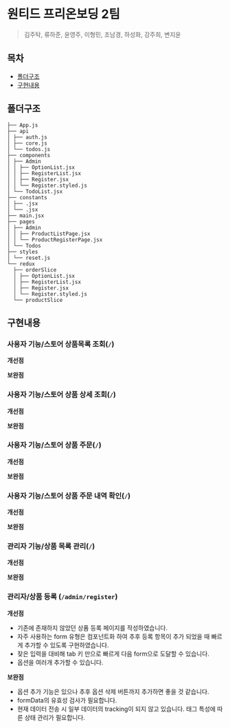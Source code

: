 # 원티드 프리온보딩 2팀

> 김주탁, 류하준, 윤영주, 이형민, 조남경, 하성화, 강주희, 변지윤

## 목차

- [폴더구조](#폴더구조)
- [구현내용](#구현내용)

## 폴더구조

```
├── App.js
├── api
│ ├── auth.js
│ ├── core.js
│ └── todos.js
├── components
│ ├── Admin
│ │ ├── OptionList.jsx
│ │ ├── RegisterList.jsx
│ │ ├── Register.jsx
│ │ └── Register.styled.js
│ └── TodoList.jsx
├── constants
│ ├── .jsx
│ └── .jsx
├── main.jsx
├── pages
│ ├── Admin
│ │ ├── ProductListPage.jsx
│ │ └── ProductRegisterPage.jsx
│ └── Todos
├── styles
│ └── reset.js
└── redux
  ├── orderSlice
  │ ├── OptionList.jsx
  │ ├── RegisterList.jsx
  │ ├── Register.jsx
  │ └── Register.styled.js
  └── productSlice

```

## 구현내용

### 사용자 기능/스토어 상품목록 조회(`/`)

**개선점**


**보완점**


### 사용자 기능/스토어 상품 상세 조회(`/`)

**개선점**


**보완점**


### 사용자 기능/스토어 상품 주문(`/`)

**개선점**


**보완점**


### 사용자 기능/스토어 상품 주문 내역 확인(`/`)

**개선점**


**보완점**


### 관리자 기능/상품 목록 관리(`/`)

**개선점**


**보완점**


### 관리자/상품 등록 (`/admin/register`)

**개선점**
- 기존에 존재하지 않았던 상품 등록 페이지를 작성하였습니다.
- 자주 사용하는 form 유형은 컴포넌트화 하여 추후 등록 항목이 추가 되었을 때 빠르게 추가할 수 있도록 구현하였습니다.
- 잦은 입력을 대비해 tab 키 만으로 빠르게 다음 form으로 도달할 수 있습니다.
- 옵션을 여러개 추가할 수 있습니다.

**보완점**
- 옵션 추가 기능은 있으나 추후 옵션 삭제 버튼까지 추가하면 좋을 것 같습니다.
- formData의 유효성 검사가 필요합니다.
- 현재 데이터 전송 시 일부 데이터의 tracking이 되지 않고 있습니다. 태그 특성에 따른 상태 관리가 필요합니다.

